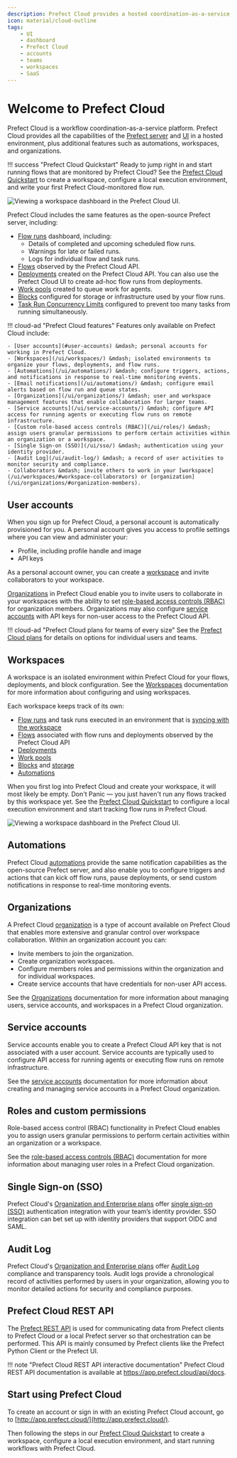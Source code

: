 ```yaml
---
description: Prefect Cloud provides a hosted coordination-as-a-service platform for your workflows.
icon: material/cloud-outline
tags:
    - UI
    - dashboard
    - Prefect Cloud
    - accounts
    - teams
    - workspaces
    - SaaS
---
```


# Welcome to Prefect Cloud <span class="badge cloud"></span>

Prefect Cloud is a workflow coordination-as-a-service platform. Prefect Cloud provides all the capabilities of the [Prefect server](/tutorials/orchestration/#running-the-prefect-server) and [UI](/ui/overview/) in a hosted environment, plus additional features such as automations, workspaces, and organizations.

!!! success "Prefect Cloud Quickstart"
    Ready to jump right in and start running flows that are monitored by Prefect Cloud? See the [Prefect Cloud Quickstart](/ui/cloud-quickstart/) to create a workspace, configure a local execution environment, and write your first Prefect Cloud-monitored flow run.

![Viewing a workspace dashboard in the Prefect Cloud UI.](../img/ui/cloud-workspace-dashboard.png)

Prefect Cloud includes the same features as the open-source Prefect server, including:

- [Flow runs](/ui/flow-runs/) dashboard, including:
    - Details of completed and upcoming scheduled flow runs.
    - Warnings for late or failed runs.
    - Logs for individual flow and task runs.
- [Flows](/ui/flows/) observed by the Prefect Cloud API. 
- [Deployments](/ui/deployments/) created on the Prefect Cloud API. You can also use the Prefect Cloud UI to create ad-hoc flow runs from deployments.
- [Work pools](/ui/work-pools/) created to queue work for agents.
- [Blocks](/ui/blocks/) configured for storage or infrastructure used by your flow runs.
- [Task Run Concurrency Limits](/ui/task-concurrency/) configured to prevent too many tasks from running simultaneously.

!!! cloud-ad "Prefect Cloud features"
    Features only available on Prefect Cloud include:

    - [User accounts](#user-accounts) &mdash; personal accounts for working in Prefect Cloud. 
    - [Workspaces](/ui/workspaces/) &mdash; isolated environments to organize your flows, deployments, and flow runs.
    - [Automations](/ui/automations/) &mdash; configure triggers, actions, and notifications in response to real-time monitoring events.
    - [Email notifications](/ui/automations/) &mdash; configure email alerts based on flow run and queue states.
    - [Organizations](/ui/organizations/) &mdash; user and workspace management features that enable collaboration for larger teams.
    - [Service accounts](/ui/service-accounts/) &mdash; configure API access for running agents or executing flow runs on remote infrastructure.
    - [Custom role-based access controls (RBAC)](/ui/roles/) &mdash; assign users granular permissions to perform certain activities within an organization or a workspace.
    - [Single Sign-on (SSO)](/ui/sso/) &mdash; authentication using your identity provider.
    - [Audit Log](/ui/audit-log/) &mdash; a record of user activities to monitor security and compliance.
    - Collaborators &mdash; invite others to work in your [workspace](/ui/workspaces/#workspace-collaborators) or [organization](/ui/organizations/#organization-members).

## User accounts

When you sign up for Prefect Cloud, a personal account is automatically provisioned for you. A personal account gives you access to profile settings where you can view and administer your: 

- Profile, including profile handle and image
- API keys

As a personal account owner, you can create a [workspace](#workspaces) and invite collaborators to your workspace. 

[Organizations](#organizations) in Prefect Cloud enable you to invite users to collaborate in your workspaces with the ability to set [role-based access controls (RBAC)](#roles-and-custom-permissions) for organization members. Organizations may also configure [service accounts](#service-accounts) with API keys for non-user access to the Prefect Cloud API.

!!! cloud-ad "Prefect Cloud plans for teams of every size"
    See the [Prefect Cloud plans](https://www.prefect.io/pricing/) for details on options for individual users and teams.

## Workspaces

A workspace is an isolated environment within Prefect Cloud for your flows, deployments, and block configuration. See the [Workspaces](/ui/workspaces/) documentation for more information about configuring and using workspaces.

Each workspace keeps track of its own:

- [Flow runs](/ui/flow-runs/) and task runs executed in an environment that is [syncing with the workspace](/ui/cloud/#workspaces)
- [Flows](/concepts/flows/) associated with flow runs and deployments observed by the Prefect Cloud API
- [Deployments](/concepts/deployments/)
- [Work pools](/concepts/work-pools/)
- [Blocks](/ui/blocks/) and [storage](/concepts/storage/)
- [Automations](/ui/automations/)

When you first log into Prefect Cloud and create your workspace, it will most likely be empty. Don't Panic &mdash; you just haven't run any flows tracked by this workspace yet. See the [Prefect Cloud Quickstart](/ui/cloud-quickstart/) to configure a local execution environment and start tracking flow runs in Prefect Cloud. 

![Viewing a workspace dashboard in the Prefect Cloud UI.](../img/ui/cloud-new-workspace.png)

## Automations

Prefect Cloud [automations](/ui/automations/) provide the same notification capabilities as the open-source Prefect server, and also enable you to configure triggers and actions that can kick off flow runs, pause deployments, or send custom notifications in response to real-time monitoring events. 

## Organizations <span class="badge orgs"></span>

A Prefect Cloud [organization](/ui/organizations/) is a type of account available on Prefect Cloud that enables more extensive and granular control over workspace collaboration. Within an organization account you can:

- Invite members to join the organization.
- Create organization workspaces.
- Configure members roles and permissions within the organization and for individual workspaces.
- Create service accounts that have credentials for non-user API access.

See the [Organizations](/ui/organizations/) documentation for more information about managing users, service accounts, and workspaces in a Prefect Cloud organization.

## Service accounts <span class="badge orgs"></span>

Service accounts enable you to create a Prefect Cloud API key that is not associated with a user account. Service accounts are typically used to configure API access for running agents or executing flow runs on remote infrastructure. 

See the [service accounts](/ui/service-accounts/) documentation for more information about creating and managing service accounts in a Prefect Cloud organization.

## Roles and custom permissions <span class="badge orgs"></span>

Role-based access control (RBAC) functionality in Prefect Cloud enables you to assign users granular permissions to perform certain activities within an organization or a workspace.

See the [role-based access controls (RBAC)](/ui/roles/) documentation for more information about managing user roles in a Prefect Cloud organization.

## Single Sign-on (SSO) <span class="badge orgs"></span> <span class="badge enterprise"></span>

Prefect Cloud's [Organization and Enterprise plans](https://www.prefect.io/pricing) offer [single sign-on (SSO)](/ui/sso/) authentication integration with your team’s identity provider. SSO integration can bet set up with identity providers that support OIDC and SAML.

## Audit Log <span class="badge orgs"></span> <span class="badge enterprise"></span>

Prefect Cloud's [Organization and Enterprise plans](https://www.prefect.io/pricing) offer [Audit Log](/ui/audit-log/) compliance and transparency tools. Audit logs provide a chronological record of activities performed by users in your organization, allowing you to monitor detailed actions for security and compliance purposes. 

## Prefect Cloud REST API

The [Prefect REST API](/api-ref/rest-api/) is used for communicating data from Prefect clients to Prefect Cloud or a local Prefect server so that orchestration can be performed. This API is mainly consumed by Prefect clients like the Prefect Python Client or the Prefect UI.

!!! note "Prefect Cloud REST API interactive documentation"
    Prefect Cloud REST API documentation is available at <a href="https://app.prefect.cloud/api/docs" target="_blank">https://app.prefect.cloud/api/docs</a>.


## Start using Prefect Cloud

To create an account or sign in with an existing Prefect Cloud account, go to [http://app.prefect.cloud/](http://app.prefect.cloud/).

Then following the steps in our [Prefect Cloud Quickstart](/ui/cloud-quickstart/) to create a workspace, configure a local execution environment, and start running workflows with Prefect Cloud.